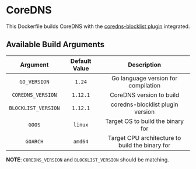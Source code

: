 # CoreDNS

This Dockerfile builds CoreDNS with the [coredns-blocklist plugin](https://github.com/relekang/coredns-blocklist) integrated.

## Available Build Arguments

|       Argument      | Default Value |                   Description                   |
|:-------------------:|:-------------:|:-----------------------------------------------:|
|     `GO_VERSION`    |     `1.24`    |       Go language version for compilation       |
|  `COREDNS_VERSION`  |    `1.12.1`   |             CoreDNS version to build            |
| `BLOCKLIST_VERSION` |    `1.12.1`   |         coredns-blocklist plugin version        |
| `GOOS`              | `linux`       | Target OS to build the binary for               |
| `GOARCH`            | `amd64`       | Target CPU architecture to build the binary for |

**NOTE**: `COREDNS_VERSION` and `BLOCKLIST_VERSION` should be matching.

